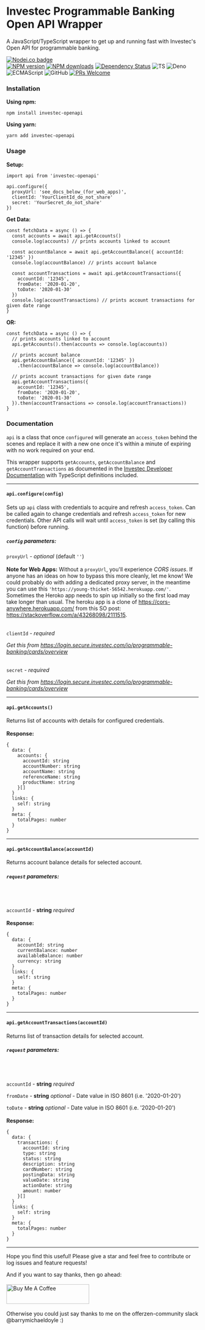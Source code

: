 # Investec Programmable Banking Open API Wrapper

A JavaScript/TypeScript wrapper to get up and running fast with Investec's Open API for programmable banking.

<span class="badge-nodeico"><a href="https://www.npmjs.com/package/investec-openapi" title="Nodei.co badge"><img src="https://nodei.co/npm/investec-openapi.png" alt="Nodei.co badge" /></a></span>
<br class="badge-separator" />
<span class="badge-npmversion"><a href="https://npmjs.org/package/investec-openapi" title="View this project on NPM"><img src="https://img.shields.io/npm/v/investec-openapi.svg" alt="NPM version" /></a></span>
<span class="badge-npmdownloads"><a href="https://npmjs.org/package/investec-openapi" title="View this project on NPM"><img src="https://img.shields.io/npm/dm/investec-openapi.svg" alt="NPM downloads" /></a></span>
<span class="badge-daviddm"><a href="https://david-dm.org/BarryMichaelDoyle/investec-openapi" title="View the status of this project's dependencies on DavidDM"><img src="https://img.shields.io/david/BarryMichaelDoyle/investec-openapi.svg" alt="Dependency Status" /></a></span>
![TS](https://img.shields.io/badge/supports-typescript-blue.svg?style=flat-square)
![Deno](https://img.shields.io/badge/supports-deno-green.svg?style=flat-square)
![ECMAScript](https://img.shields.io/badge/supports-ECMAScript-yellow.svg?style=flat-square)
![GitHub](https://img.shields.io/github/license/barrymichaeldoyle/investec-openapi)
[![PRs Welcome](https://img.shields.io/badge/PRs-welcome-brightgreen.svg?style=round-square)](https://github.com/barrymichaeldoyle/investec-openapi/pulls)

### Installation

**Using npm:**

```
npm install investec-openapi
```

**Using yarn:**

```
yarn add investec-openapi
```

### Usage

**Setup:**

```
import api from 'investec-openapi'

api.configure({
  proxyUrl: 'see_docs_below_(for_web_apps)',
  clientId: 'YourClientId_do_not_share'
  secret: 'YourSecret_do_not_share'
})
```

**Get Data:**

```
const fetchData = async () => {
  const accounts = await api.getAccounts()
  console.log(accounts) // prints accounts linked to account

  const accountBalance = await api.getAccountBalance({ accountId: '12345' })
  console.log(accountBalance) // prints account balance

  const accountTransactions = await api.getAccountTransactions({
    accountId: '12345',
    fromDate: '2020-01-20',
    toDate: '2020-01-30'
  })
  console.log(accountTransactions) // prints account transactions for given date range
}
```

**OR:**

```
const fetchData = async () => {
  // prints accounts linked to account
  api.getAccounts().then(accounts => console.log(accounts))

  // prints account balance
  api.getAccountBalance({ accountId: '12345' })
    .then(accountBalance => console.log(accountBalance))

  // prints account transactions for given date range
  api.getAccountTransactions({
    accountId: '12345',
    fromDate: '2020-01-20',
    toDate: '2020-01-30'
  }).then(accountTransactions => console.log(accountTransactions))
}
```

### Documentation

`api` is a class that once `configured` will generate an `access_token` behind the scenes and replace it with a new one once it's within a minute of expiring with no work required on your end.

This wrapper supports `getAccounts`, `getAccountBalance` and `getAccountTransactions` as documented in the [Investec Developer Documentation] with TypeScript definitions included.

---

#### **`api.configure(config)`**

Sets up `api` class with credentials to acquire and refresh `access_token`. Can be called again to change credentials and refresh `access_token` for new credentials. Other API calls will wait until `access_token` is set (by calling this function) before running.

##### **`config` parameters:**

`proxyUrl` - _optional_ (default `''`)
<br />
<br />
**Note for Web Apps:** Without a `proxyUrl`, you'll experience _CORS issues_. If anyone has an ideas on how to bypass this more cleanly, let me know! We could probably do with adding a dedicated proxy server, in the meantime you can use this `'https://young-thicket-56542.herokuapp.com/'`. Sometimes the Heroko app needs to spin up initially so the first load may take longer than usual. The heroku app is a clone of https://cors-anywhere.herokuapp.com/ from this SO post: https://stackoverflow.com/a/43268098/2111515.
<br />
<br />

`clientId` - _required_

_Get this from https://login.secure.investec.com/io/programmable-banking/cards/overview_
<br />
<br />

`secret` - _required_

_Get this from https://login.secure.investec.com/io/programmable-banking/cards/overview_

---

#### **`api.getAccounts()`**

Returns list of accounts with details for configured credentials.
<br />
<br />
**Response:**

```
{
  data: {
    accounts: {
      accountId: string
      accountNumber: string
      accountName: string
      referenceName: string
      productName: string
    }[]
  }
  links: {
    self: string
  }
  meta: {
    totalPages: number
  }
}
```

---

#### **`api.getAccountBalance(accountId)`**

Returns account balance details for selected account.

##### **`request` parameters:**

<br />
<br />

`accountId` - **string** _required_
<br />
<br />
**Response:**

```
{
  data: {
    accountId: string
    currentBalance: number
    availableBalance: number
    currency: string
  }
  links: {
    self: string
  }
  meta: {
    totalPages: number
  }
}
```

---

#### **`api.getAccountTransactions(accountId)`**

Returns list of transaction details for selected account.

##### **`request` parameters:**

<br />
<br />

`accountId` - **string** _required_

`fromDate` - **string** _optional_ - Date value in ISO 8601 (i.e. '2020-01-20')

`toDate` - **string** _optional_ - Date value in ISO 8601 (i.e. '2020-01-20')
<br />
<br />
**Response:**

```
{
  data: {
    transactions: {
      accountId: string
      type: string
      status: string
      description: string
      cardNumber: string
      postingData: string
      valueDate: string
      actionDate: string
      amount: number
    }[]
  }
  links: {
    self: string
  }
  meta: {
    totalPages: number
  }
}
```

---

Hope you find this useful! Please give a star and feel free to contribute or log issues and feature requests!

And if you want to say thanks, then go ahead:
<br /><br />
<a href="https://www.buymeacoffee.com/barrydoyle" target="_blank"><img src="https://cdn.buymeacoffee.com/buttons/default-orange.png" alt="Buy Me A Coffee" style="height: 51px !important;width: 217px !important;" ></a>
<br /><br />
Otherwise you could just say thanks to me on the offerzen-community slack @barrymichaeldoyle :)

[investec developer documentation]: https://developer.investec.com/programmable-banking/#programmable-banking

